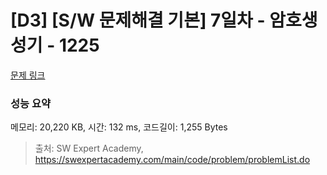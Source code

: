 # [D3] [S/W 문제해결 기본] 7일차 - 암호생성기 - 1225 

[문제 링크](https://swexpertacademy.com/main/code/problem/problemDetail.do?contestProbId=AV14uWl6AF0CFAYD) 

### 성능 요약

메모리: 20,220 KB, 시간: 132 ms, 코드길이: 1,255 Bytes



> 출처: SW Expert Academy, https://swexpertacademy.com/main/code/problem/problemList.do